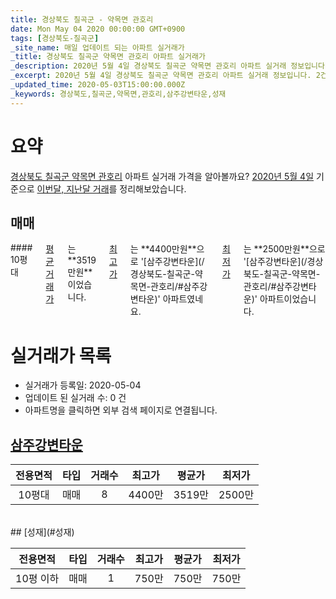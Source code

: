 ```yaml
---
title: 경상북도 칠곡군 - 약목면 관호리
date: Mon May 04 2020 00:00:00 GMT+0900
tags: [경상북도-칠곡군]
_site_name: 매일 업데이트 되는 아파트 실거래가
_title: 경상북도 칠곡군 약목면 관호리 아파트 실거래가
_description: 2020년 5월 4일 경상북도 칠곡군 약목면 관호리 아파트 실거래 정보입니다. 2건 아파트 정보가 있습니다.
_excerpt: 2020년 5월 4일 경상북도 칠곡군 약목면 관호리 아파트 실거래 정보입니다. 2건 아파트 정보가 있습니다.
_updated_time: 2020-05-03T15:00:00.000Z
_keywords: 경상북도,칠곡군,약목면,관호리,삼주강변타운,성재
---
```





# 요약
<ins>경상북도 칠곡군 약목면 관호리</ins> 아파트 실거래 가격을 알아볼까요? <ins>2020년 5월 4일</ins> 기준으로 <ins>이번달, 지난달 거래</ins>를 정리해보았습니다.

## 매매
<div class="container">
<div class="twelve columns" markdown="1">
#### 10평대
<ins>평균 거래가</ins>는 **3519만원**이었습니다. <ins>최고가</ins>는 **4400만원**으로 '[삼주강변타운](/경상북도-칠곡군-약목면-관호리/#삼주강변타운)' 아파트였네요. <ins>최저가</ins>는 **2500만원**으로 '[삼주강변타운](/경상북도-칠곡군-약목면-관호리/#삼주강변타운)' 아파트이었습니다.
</div>
</div>



# 실거래가 목록
- 실거래가 등록일: 2020-05-04
- 업데이트 된 실거래 수: 0 건
- 아파트명을 클릭하면 외부 검색 페이지로 연결됩니다.

## [삼주강변타운](#삼주강변타운)

|전용면적|타입|거래수|최고가|평균가|최저가|
|:---:|:---:|:---:|:---:|:---:|:---:|
|10평대|<span class="deal-type-1">매매</span>|8|4400만|3519만|2500만|

<br/>
## [성재](#성재)

|전용면적|타입|거래수|최고가|평균가|최저가|
|:---:|:---:|:---:|:---:|:---:|:---:|
|10평 이하|<span class="deal-type-1">매매</span>|1|750만|750만|750만|

<br/>



